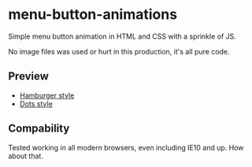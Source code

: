 # menu-button-animations
Simple menu button animation in HTML and CSS with a sprinkle of JS.

No image files was used or hurt in this production, it's all pure code.

## Preview
* [Hamburger style](https://kevinoes.github.io/menu-button-animations/menu-button-burger.html)
* [Dots style](https://kevinoes.github.io/menu-button-animations/menu-button-dots.html)

## Compability
Tested working in all modern browsers, even including IE10 and up. How about that.
